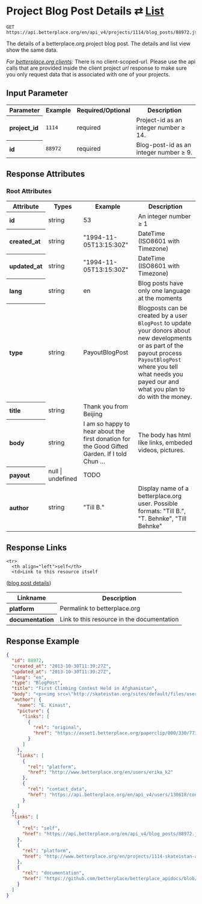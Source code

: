 
# Project Blog Post Details ⇄ [List](blog_posts_list.md)

```nginx
GET https://api.betterplace.org/en/api_v4/projects/1114/blog_posts/88972.json
```

The details of a betterplace.org project blog post.
The details and list view show the same data.

*For [betterplace.org clients](../README.md#client-api):*
There is no client-scoped-url.
Please use the api calls that are provided inside the client project _url_ response
to make sure you only request data that is associated with one of your projects.


## Input Parameter

<table>
  <tr>
    <th>Parameter</th>
    <th>Example</th>
    <th>Required/Optional</th>
    <th>Description</th>
  </tr>
  <tr>
    <th align="left">project_id</th>
    <td><code>1114</code></td>
    <td>required</td>
    <td>Project-id as an integer number ≥ 14.</td>
  </tr>
  <tr>
    <th align="left">id</th>
    <td><code>88972</code></td>
    <td>required</td>
    <td>Blog-post-id as an integer number ≥ 9.</td>
  </tr>
</table>

## Response Attributes

### Root Attributes

  <table>
    <tr>
      <th>Attribute</th>
      <th>Types</th>
      <th>Example</th>
      <th>Description</th>
    </tr>
    <tr>
      <th align="left">id</th>
      <td>string</td>
      <td>53</td>
      <td>An integer number ≥ 1</td>
    </tr>
    <tr>
      <th align="left">created_at</th>
      <td>string</td>
      <td>"1994-11-05T13:15:30Z"</td>
      <td>DateTime (ISO8601 with Timezone)</td>
    </tr>
    <tr>
      <th align="left">updated_at</th>
      <td>string</td>
      <td>"1994-11-05T13:15:30Z"</td>
      <td>DateTime (ISO8601 with Timezone)</td>
    </tr>
    <tr>
      <th align="left">lang</th>
      <td>string</td>
      <td>en</td>
      <td>Blog posts have only one language at the moments</td>
    </tr>
    <tr>
      <th align="left">type</th>
      <td>string</td>
      <td>PayoutBlogPost</td>
      <td>Blogposts can be created by a user <code>BlogPost</code>
to update your donors about new developments
or as part of the payout process <code>PayoutBlogPost</code>
where you tell what needs you payed our and
what you plan to do with the money.
</td>
    </tr>
    <tr>
      <th align="left">title</th>
      <td>string</td>
      <td>Thank you from Beijing</td>
      <td></td>
    </tr>
    <tr>
      <th align="left">body</th>
      <td>string</td>
      <td>I am so happy to hear about the first donation for the Good Gifted Garden. If I told Chun …</td>
      <td>The body has html like links, embeded videos, pictures.</td>
    </tr>
    <tr>
      <th align="left">payout</th>
      <td>null &#124; undefined</td>
      <td>TODO</td>
      <td></td>
    </tr>
    <tr>
      <th align="left">author</th>
      <td>string</td>
      <td>"Till B."</td>
      <td>Display name of a betterplace.org user.
Possible formats: "Till B.", "T. Behnke", "Till Behnke"
</td>
    </tr>
  </table>
</table>

## Response Links

<table>
  <tr>
    <th>Linkname</th>
    <th>Description</th>
  </tr>

    <tr>
      <th align="left">self</th>
      <td>Link to this resource itself
(<a href="blog_post_details.md">blog post details</a>)
</td>
    </tr>
    <tr>
      <th align="left">platform</th>
      <td>Permalink to betterplace.org</td>
    </tr>
    <tr>
      <th align="left">documentation</th>
      <td>Link to this resource in the documentation
</td>
    </tr>
</table>

## Response Example

```json
{
  "id": 88972,
  "created_at": "2013-10-30T11:39:27Z",
  "updated_at": "2013-10-30T11:39:27Z",
  "lang": "en",
  "type": "BlogPost",
  "title": "First Climbing Contest Held in Afghanistan",
  "body": "<p><img src=\"http://skateistan.org/sites/default/files/users/duncan.buck/1381505_10201192263663306_1801301726_n.jpeg\"><br></p>\n<p>On\r\n Saturday 28th September, Skateistan Kabul's volunteers and staff took \r\npart in the inaugural indoor climbing competition held at the facility, \r\nwith both girls and boys competing (ages 11-22). This was the 1st \r\nclimbing competition that has taken place at Skateistan and the 1st \r\nknown climbing contest held in Afghanistan!<br><br>The climbing \r\ncompetition had both female and male categories with contests that \r\nincluded speed climbing and fastest rope coil. The competition was \r\njudged by our amazing volunteer climbing teachers, including the \r\ncompetition organiser Gio Trambaiolo who has been instrumental in \r\nteaching climbing to the Skateistan volunteers. Gio has volunteered as a\r\n climbing teacher nearly each week for well over a year. Skateistan is \r\nextremely lucky to have such a wonderful team of dedicated volunteers, \r\nwho include around a dozen foreigners with certified climbing \r\nbackgrounds.</p>\n<p>\" Everyone did very well, it's amazing to\r\n see how the instructors and volunteers have progressed over the past \r\nfew months. \" - Gio, volunteer climbing teacher</p>\n<p>Each \r\nweek since June 2012, climbing lessons have been provided \r\nto Skateistan's Youth Leaders, who are Afghan staff and volunteers with \r\nthe project. They have learned climbing techniques, as well as built \r\nup trust and respect for each other through the sport. It is been \r\ninspiring to watch the volunteers develop as climbers and to see the \r\nhigh skill level our Youth Leaders have developed since the program took\r\n shape last year. Through the program, 14 young Afghans (50% girls) have\r\n received certificates to be Beginner Climbing Instructors, and they now\r\n facilitate climbing classes with more than 400 students who attend \r\nSkateistan.</p>\n<p>A brief prize ceremony was held the following week to \r\ngive the final results of the competition, as well as some prizes which \r\nwere given to everyone who participated.</p>We\r\n want to thank all the climbing volunteers who have created a hugely \r\nsuccesful sports program for our staff and students. We wish to thank \r\nGiovanni Trambaiolo, Sheilagh Henry, Kate Hughes, Mindy Visser, Colin R,\r\n Erin Blankenship, Jeffery Dow, Kelsey Noonan, Sarah-Jean \r\nCunningham, and Stephanie Faser. Your constant creativity and innovative\r\n training have made climbing one of the leading activities for the Youth\r\n Leaders at Skateistan. The development of students who attend your \r\nclasses has been a great pleasure to watch, and will benefit hundreds of\r\n children who will continue to be taught by their Afghan peers.<p><br><img src=\"http://skateistan.org/sites/default/files/users/duncan.buck/2013-09-24-peace-day-eventimg_1269.jpg\"></p>\n<p><br></p>\n<br>",
  "author": {
    "name": "E. Kinast",
    "picture": {
      "links": [
        {
          "rel": "original",
          "href": "https://asset1.betterplace.org/paperclip/000/330/773/original_Picture_023.jpg"
        }
      ]
    },
    "links": [
      {
        "rel": "platform",
        "href": "http://www.betterplace.org/en/users/erika_k2"
      },
      {
        "rel": "contact_data",
        "href": "https://api.betterplace.org/en/api_v4/users/130618/contact_data.json"
      }
    ]
  },
  "links": [
    {
      "rel": "self",
      "href": "https://api.betterplace.org/en/api_v4/blog_posts/88972.json"
    },
    {
      "rel": "platform",
      "href": "http://www.betterplace.org/en/projects/1114-skateistan-afghanistan/news/88972"
    },
    {
      "rel": "documentation",
      "href": "https://github.com/betterplace/betterplace_apidocs/blob/master/sections/blog_post_details.md"
    }
  ]
}
```

